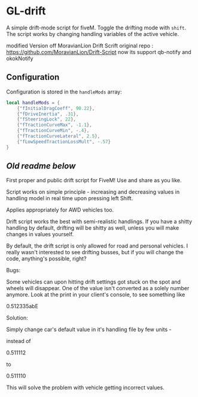 # GL-drift
A simple drift-mode script for fiveM. Toggle the drifting mode with `shift`. The script works by changing handling variables of the active vehicle.

modified Version off MoravianLion Drift Scrift
original repo : https://github.com/MoravianLion/Drift-Script
now its support qb-notify and okokNotify

## Configuration

Configuration is stored in the `handleMods` array:
```lua
local handleMods = {
	{"fInitialDragCoeff", 90.22},
	{"fDriveInertia", .31},
	{"fSteeringLock", 22},
	{"fTractionCurveMax", -1.1},
	{"fTractionCurveMin", -.4},
	{"fTractionCurveLateral", 2.5},
	{"fLowSpeedTractionLossMult", -.57}
}
```

## _Old readme below_
First proper and public drift script for FiveM! Use and share as you like.

Script works on simple principle - increasing and decreasing values in handling model in real time upon pressing left Shift.

Applies appropriately for AWD vehicles too.

Drift script works the best with semi-realistic handlings. If you have a shitty handling by default, drifting will be shitty as well, unless you will make changes in values yourself.

By default, the drift script is only allowed for road and personal vehicles. I really wasn't interested to see drifting busses, but if you will change the code, anything's possible, right?

Bugs:

Some vehicles can upon hitting drift settings got stuck on the spot and wheels will disappear. One of the value isn't converted as a solely number anymore. Look at the print in your client's console, to see something like 

0.512335abE

Solution:

Simply change car's default value in it's handling file by few units - 

instead of 

0.511112 

to 

0.511110

This will solve the problem with vehicle getting incorrect values.

